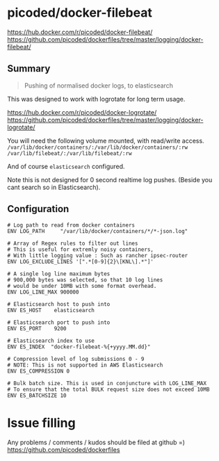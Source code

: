 # picoded/docker-filebeat

https://hub.docker.com/r/picoded/docker-filebeat/
https://github.com/picoded/dockerfiles/tree/master/logging/docker-filebeat/

## Summary

> Pushing of normalised docker logs, to elasticsearch

This was designed to work with logrotate for long term usage.

https://hub.docker.com/r/picoded/docker-logrotate/  
https://github.com/picoded/dockerfiles/tree/master/logging/docker-logrotate/  

You will need the following volume mounted, with read/write access.  
`/var/lib/docker/containers/:/var/lib/docker/containers/:rw`  
`/var/lib/filebeat/:/var/lib/filebeat/:rw`  

And of course `elasticsearch` configured.

Note this is not designed for 0 second realtime log pushes.
(Beside you cant search so in Elasticsearch).

## Configuration

``` 
# Log path to read from docker containers
ENV LOG_PATH     "/var/lib/docker/containers/*/*-json.log"

# Array of Regex rules to filter out lines
# This is useful for extremly noisy containers,
# With little logging value : Such as rancher ipsec-router
ENV LOG_EXCLUDE_LINES '[".*[0-9]{2}\[KNL\].*"]'

# A single log line maximum bytes
# 900,000 bytes was selected, so that 10 log lines
# would be under 10MB with some format overhead.
ENV LOG_LINE_MAX 900000

# Elasticsearch host to push into
ENV ES_HOST    elasticsearch

# Elasticsearch port to push into
ENV ES_PORT    9200

# Elasticsearch index to use 
ENV ES_INDEX  "docker-filebeat-%{+yyyy.MM.dd}"

# Compression level of log submissions 0 - 9
# NOTE: This is not supported in AWS Elasticsearch
ENV ES_COMPRESSION 0

# Bulk batch size. This is used in conjuncture with LOG_LINE_MAX
# To ensure that the total BULK request size does not exceed 10MB
ENV ES_BATCHSIZE 10
```

# Issue filling

Any problems / comments / kudos should be filed at github =)
https://github.com/picoded/dockerfiles
